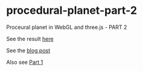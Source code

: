 procedural-planet-part-2
=================

Proceural planet in WebGL and three.js - PART 2

See the result [here](http://holgerl.github.io/procedural-planet-part-2/)

See the [blog post](https://blogg.bekk.no/procedural-planet-in-webgl-and-three-js-part-2-33d99bbb2256)

Also see [Part 1](https://github.com/holgerl/procedural-planet)
